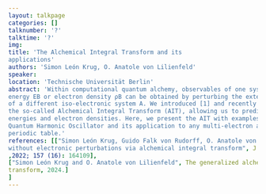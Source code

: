```yaml
---
layout: talkpage
categories: []
talknumber: '?'
talktime: '?'
img:
title: 'The Alchemical Integral Transform and its
applications'
authors: 'Simon León Krug, O. Anatole von Lilienfeld'
speaker:
location: 'Technische Universität Berlin'
abstract: 'Within computational quantum alchemy, observables of one system B, such as the
energy EB or electron density ρB can be obtained by perturbing the external potential
of a different iso-electronic system A. We introduced [1] and recently generalized [2]
the so-called Alchemical Integral Transform (AIT), allowing us to predict relative
energies and electron densities. Here, we present the AIT with examples like the
Quantum Harmonic Oscillator and its application to any multi-electron atom of the
periodic table.'
references: [["Simon León Krug, Guido Falk von Rudorff, O. Anatole von Lilienfeld; Relative energies
without electronic perturbations via alchemical integral transform", J. Chem. Phys. 28 October
,2022; 157 (16): 164109],
["Simon León Krug and O. Anatole von Lilienfeld", The generalized alchemical integral
transform, 2024.]
]
---
```

